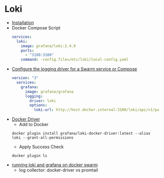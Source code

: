 # Loki

* [Installation](https://grafana.com/docs/loki/latest/installation/docker/)
* Docker Compose Script
  ```YAML
  services:
    loki:
      image: grafana/loki:2.4.0
      ports:
        - "3100:3100"
      command: -config.file=/etc/loki/local-config.yaml  
  ```
* [Configure the logging driver for a Swarm service or Compose](https://grafana.com/docs/loki/latest/clients/docker-driver/configuration/#configure-the-logging-driver-for-a-swarm-service-or-compose)
  ```YAML
  version: "3"
    services:
      grafana:
        image: grafana/grafana
        logging:
          driver: loki
          options:
            loki-url: http://host.docker.internal:3100/loki/api/v1/push
    ```
* [Docker Driver](https://grafana.com/docs/loki/latest/clients/docker-driver/)
  * Add to Docker
  ```shell
  docker plugin install grafana/loki-docker-driver:latest --alias loki --grant-all-permissions
  ```
  * Apply Success Check
  ```shell
  docker plugin ls
  ```
* [running loki and grafana on docker swarm](https://drailing.net/2020/06/running-loki-and-grafana-on-docker-swarm/)
  * log collector: docker-driver vs promtail

